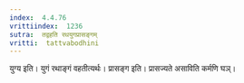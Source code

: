 ```yaml
---
index:  4.4.76
vrittiindex:  1236
sutra:  तद्वहति रथयुगप्रासङ्गम्
vritti:  tattvabodhini 
---
```


युग्य इति। युगं रथाङ्गं वहतीत्यर्थः। प्रासङ्ग इति। प्रासज्यते असाविति कर्मणि घञ्।

